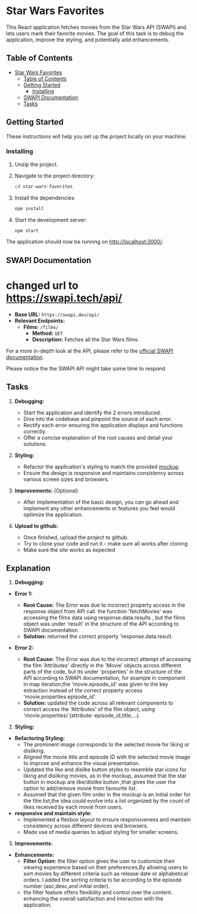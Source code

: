 # Star Wars Favorites

This React application fetches movies from the Star Wars API (SWAPI) and lets users mark their favorite movies. The goal of this task is to debug the application, improve the styling, and potentially add enhancements.

## Table of Contents

- [Star Wars Favorites](#star-wars-favorites)
  - [Table of Contents](#table-of-contents)
  - [Getting Started](#getting-started)
    - [Installing](#installing)
  - [SWAPI Documentation](#swapi-documentation)
  - [Tasks](#tasks)

## Getting Started

These instructions will help you set up the project locally on your machine.


### Installing

1. Unzip the project.

2. Navigate to the project directory:
   ```bash
   cd star-wars-favorites
   ```

3. Install the dependencies:
   ```bash
   npm install
   ```

4. Start the development server:
   ```bash
   npm start
   ```

The application should now be running on [http://localhost:3000/](http://localhost:3000/).

## SWAPI Documentation

# changed url to https://swapi.tech/api/

- **Base URL:** `https://swapi.dev/api/`
- **Relevant Endpoints:**
  - **Films:** `/films/`
    - **Method:** `GET`
    - **Description:** Fetches all the Star Wars films.

For a more in-depth look at the API, please refer to the [official SWAPI documentation](https://swapi.dev/documentation).

Please notice the the SWAPI API might take some time to respond


## Tasks

1. **Debugging:** 
    - Start the application and identify the 2 errors introduced.
    - Dive into the codebase and pinpoint the source of each error.
    - Rectify each error ensuring the application displays and functions correctly.
    - Offer a concise explanation of the root causes and detail your solutions.

2. **Styling:** 
    - Refactor the application's styling to match the provided [mockup](page_mockup.png)
    - Ensure the design is responsive and maintains consistency across various screen sizes and browsers.

3. **Improvements:** (Optional)
    - After implementation of the basic design, you can go ahead and implement any other enhancements or features you feel would optimize the application.

4. **Upload to github:**
    - Once finished, upload the project to github.
    - Try to clone your code and run it - make sure all works after cloning
    - Make sure the site works as expected

## Explanation 

1. **Debugging:**

  - **Error 1:**
    - **Root Cause:** The Error was due to incorrect property access in the response object from API call. the function 'fetchMovies' was accessing the films data using response.data.results , but the films object was under 'result' in the structure of the API according to SWAPI documentation.
    - **Solution:** returned the correct property 'response.data.result.
    
  - **Error 2:**
    - **Root Cause:** The Error was due to the incorrect attempt of accessing the film 'Attributes' directly in the 'Movie' objects across different parts of the code, but its under 'properties' in the structure of the API according to SWAPI documentation, 
    for example in <MovieList> component in map iteration,the 'movie.episode_id' was given to the key extraction instead of the correct property access 'movie.properties.episode_id'.
    - **Solution:** updated the code across all relevant components to correct access the 'Attributes' of the film object, using 'movie.properties/ (attribute: episode_id,title,...).

2. **Styling:**

  - **Refactoring Styling:**
    - The prominent image corresponds to the selected movie for liking or disliking.
    - Aligned the movie title and episode ID with the selected movie image to improve and enhance the visual presentation.
    - Updated the like and dislike button styles to resemble star icons for liking and disliking movies, as in the mockup,
      assumed that the star button in mockup are like/dislike button ,that gives the user the option to add/remove movie from favourite list.
    - Assumed that the given film order in the mockup is an initial order for the film list,the idea could evolve into a list organized by the count of likes received by each movie from users.
  - **responsive and maintain style:** 
    - Implemented a flexbox layout to ensure responsiveness and maintain consistency across different devices and browsers.
    - Made use of media queries to adjust styling for smaller screens.

3. **Improvements:**

  - **Enhancements:**
    - **Filter Option:** the filter option gives the user to customize their viewing experience based on their preferences,By allowing users to sort movies by different criteria such as release date or alphabetical orders.
    I added the sorting criteria to be according to the episode number (asc,desc,and initial order).
    - the filter feature offers flexibility and control over the content. enhancing the overall satisfaction and interaction with the application.
